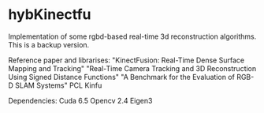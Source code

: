 # hybKinectfu
Implementation of some rgbd-based real-time 3d reconstruction algorithms.
This is a backup version. 

Reference paper and librarises:
"KinectFusion: Real-Time Dense Surface Mapping and Tracking"
"Real-Time Camera Tracking and 3D Reconstruction Using Signed Distance Functions"
"A Benchmark for the Evaluation of RGB-D SLAM Systems"
PCL Kinfu

Dependencies:
Cuda 6.5
Opencv 2.4
Eigen3


